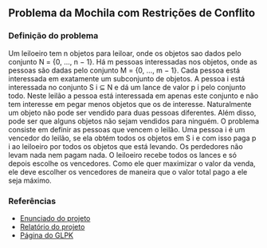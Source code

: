 ## Problema da Mochila com Restrições de Conflito

### Definição do problema
Um leiloeiro tem n objetos para leiloar, onde os objetos sao dados pelo conjunto N = {0, ..., n − 1}. Há m
pessoas interessadas nos objetos, onde as pessoas são dadas pelo conjunto M = {0, ..., m − 1}. Cada pessoa
está interessada em exatamente um subconjunto de objetos. A pessoa i está interessada no conjunto S i ⊆ N
e dá um lance de valor p i pelo conjunto todo. Neste leilão a pessoa está interessada em apenas este conjunto e
não tem interesse em pegar menos objetos que os de interesse. Naturalmente um objeto não pode ser vendido
para duas pessoas diferentes. Além disso, pode ser que alguns objetos não sejam vendidos para ninguém.
O problema consiste em definir as pessoas que vencem o leilão. Uma pessoa i é um vencedor do leilão, se
ela obtém todos os objetos em S i e com isso paga p i ao leiloeiro por todos os objetos que está levando. Os
perdedores não levam nada nem pagam nada.
O leiloeiro recebe todos os lances e só depois escolhe os vencedores. Como ele quer maximizar o valor da
venda, ele deve escolher os vencedores de maneira que o valor total pago a ele seja máximo.

### Referências
- [Enunciado do projeto](https://github.com/HaraldoFilho/Problema-da-Mochila-com-Restricoes-de-Conflito/blob/master/enunciado.pdf)
- [Relatório do projeto](https://github.com/HaraldoFilho/Problema-da-Mochila-com-Restricoes-de-Conflito/blob/master/relatorio.pdf)
- [Página do GLPK](https://www.gnu.org/software/glpk/)
